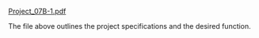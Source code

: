 [Project_07B-1.pdf](https://github.com/EuphSteel01/COMP-1210/files/9446862/Project_07B-1.pdf)

The file above outlines the project specifications and the desired function.
